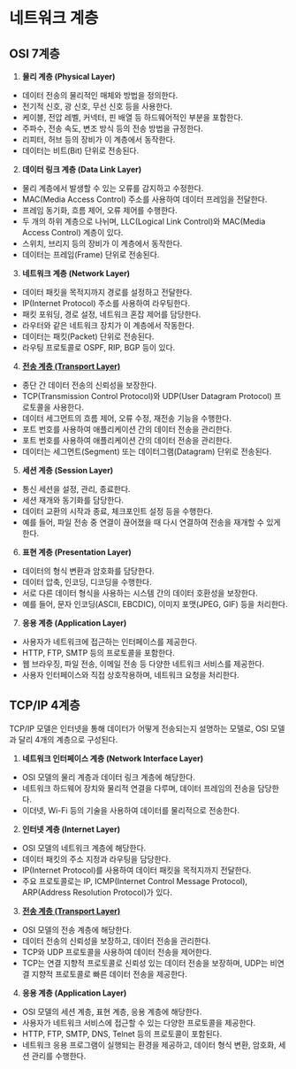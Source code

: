 # 네트워크 계층

## OSI 7계층

1. **물리 계층 (Physical Layer)**
- 데이터 전송의 물리적인 매체와 방법을 정의한다.
- 전기적 신호, 광 신호, 무선 신호 등을 사용한다.
- 케이블, 전압 레벨, 커넥터, 핀 배열 등 하드웨어적인 부분을 포함한다.
- 주파수, 전송 속도, 변조 방식 등의 전송 방법을 규정한다.
- 리피터, 허브 등의 장비가 이 계층에서 동작한다.
- 데이터는 비트(Bit) 단위로 전송된다.

2. **데이터 링크 계층 (Data Link Layer)**
- 물리 계층에서 발생할 수 있는 오류를 감지하고 수정한다.
- MAC(Media Access Control) 주소를 사용하여 데이터 프레임을 전달한다.
- 프레임 동기화, 흐름 제어, 오류 제어를 수행한다.
- 두 개의 하위 계층으로 나뉘며, LLC(Logical Link Control)와 MAC(Media Access Control) 계층이 있다.
- 스위치, 브리지 등의 장비가 이 계층에서 동작한다.
- 데이터는 프레임(Frame) 단위로 전송된다.

3. **네트워크 계층 (Network Layer)**
- 데이터 패킷을 목적지까지 경로를 설정하고 전달한다.
- IP(Internet Protocol) 주소를 사용하여 라우팅한다.
- 패킷 포워딩, 경로 설정, 네트워크 혼잡 제어를 담당한다.
- 라우터와 같은 네트워크 장치가 이 계층에서 작동한다.
- 데이터는 패킷(Packet) 단위로 전송된다.
- 라우팅 프로토콜로 OSPF, RIP, BGP 등이 있다.
 
4. [**전송 계층 (Transport Layer)**](transport_layer.md)
- 종단 간 데이터 전송의 신뢰성을 보장한다.
- TCP(Transmission Control Protocol)와 UDP(User Datagram Protocol) 프로토콜을 사용한다.
- 데이터 세그먼트의 흐름 제어, 오류 수정, 재전송 기능을 수행한다.
- 포트 번호를 사용하여 애플리케이션 간의 데이터 전송을 관리한다.
- 포트 번호를 사용하여 애플리케이션 간의 데이터 전송을 관리한다.
- 데이터는 세그먼트(Segment) 또는 데이터그램(Datagram) 단위로 전송된다. 

5. **세션 계층 (Session Layer)**
- 통신 세션을 설정, 관리, 종료한다.
- 세션 재개와 동기화를 담당한다.
- 데이터 교환의 시작과 종료, 체크포인트 설정 등을 수행한다.
- 예를 들어, 파일 전송 중 연결이 끊어졌을 때 다시 연결하여 전송을 재개할 수 있게 한다.

6. **표현 계층 (Presentation Layer)**
- 데이터의 형식 변환과 암호화를 담당한다.
- 데이터 압축, 인코딩, 디코딩을 수행한다.
- 서로 다른 데이터 형식을 사용하는 시스템 간의 데이터 호환성을 보장한다.
- 예를 들어, 문자 인코딩(ASCII, EBCDIC), 이미지 포맷(JPEG, GIF) 등을 처리한다.

7. **응용 계층 (Application Layer)**
- 사용자가 네트워크에 접근하는 인터페이스를 제공한다.
- HTTP, FTP, SMTP 등의 프로토콜을 포함한다.
- 웹 브라우징, 파일 전송, 이메일 전송 등 다양한 네트워크 서비스를 제공한다.
- 사용자 인터페이스와 직접 상호작용하며, 네트워크 요청을 처리한다.


## TCP/IP 4계층

TCP/IP 모델은 인터넷을 통해 데이터가 어떻게 전송되는지 설명하는 모델로, OSI 모델과 달리 4개의 계층으로 구성된다.

1. **네트워크 인터페이스 계층 (Network Interface Layer)**
- OSI 모델의 물리 계층과 데이터 링크 계층에 해당한다.
- 네트워크 하드웨어 장치와 물리적 연결을 다루며, 데이터 프레임의 전송을 담당한다.
- 이더넷, Wi-Fi 등의 기술을 사용하여 데이터를 물리적으로 전송한다.
2. **인터넷 계층 (Internet Layer)**
- OSI 모델의 네트워크 계층에 해당한다.
- 데이터 패킷의 주소 지정과 라우팅을 담당한다.
- IP(Internet Protocol)를 사용하여 데이터 패킷을 목적지까지 전달한다.
- 주요 프로토콜로는 IP, ICMP(Internet Control Message Protocol), ARP(Address Resolution Protocol)가 있다.
3. [**전송 계층 (Transport Layer)**](./transport_layer.md)
- OSI 모델의 전송 계층에 해당한다.
- 데이터 전송의 신뢰성을 보장하고, 데이터 전송을 관리한다.
- TCP와 UDP 프로토콜을 사용하여 데이터 전송을 제어한다.
- TCP는 연결 지향적 프로토콜로 신뢰성 있는 데이터 전송을 보장하며, UDP는 비연결 지향적 프로토콜로 빠른 데이터 전송을 제공한다.
4. **응용 계층 (Application Layer)**
- OSI 모델의 세션 계층, 표현 계층, 응용 계층에 해당한다.
- 사용자가 네트워크 서비스에 접근할 수 있는 다양한 프로토콜을 제공한다.
- HTTP, FTP, SMTP, DNS, Telnet 등의 프로토콜이 포함된다.
- 네트워크 응용 프로그램이 실행되는 환경을 제공하고, 데이터 형식 변환, 암호화, 세션 관리를 수행한다.
